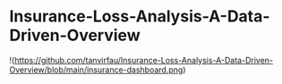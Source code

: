 # Insurance-Loss-Analysis-A-Data-Driven-Overview
!<insurance-dashboard>(https://github.com/tanvirfau/Insurance-Loss-Analysis-A-Data-Driven-Overview/blob/main/insurance-dashboard.png)
